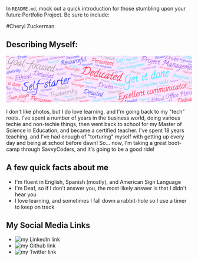 In `README.md`, mock out a quick introduction for those stumbling upon your future Portfolio Project. Be sure to include:


#Cheryl Zuckerman

## Describing Myself:

![I'm self-starting, dedicated, resourceful](myattributes.png)

I don't like photos, but I do love learning, and I'm going back to my "tech" roots. I've spent a number of years in the business world, doing various techie and non-techie things, then went back to school for my Master of Science in Education, and became a certified teacher. I've spent 18 years teaching, and I've had enough of "torturing" myself with getting up every day and being at school before dawn! So... now, I'm taking a great boot-camp through SavvyCoders, and it's going to be a good ride!

## A few quick facts about me

+ I'm fluent in English, Spanish (mostly), and American Sign Language
+ I'm Deaf, so if I don't answer you, the most likely answer is that I didn't hear you
+ I love learning, and sometimes I fall down a rabbit-hole so I use a timer to keep on track

## My Social Media Links 

- ![my LinkedIn link](https://www.linkedin.com/in/czuckerman/)
- ![my Github link](https://github.com/macwizard3)
- ![my Twitter link](https://twitter.com/CZtech)
